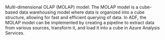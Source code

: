 Multi-dimensional OLAP (MOLAP) model: The MOLAP model is a cube-based data warehousing model where data is organized into a cube structure, allowing for fast and efficient querying of data. In ADF, the MOLAP model can be implemented by creating a pipeline to extract data from various sources, transform it, and load it into a cube in Azure Analysis Services.